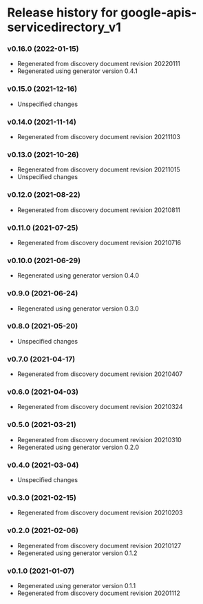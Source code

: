 # Release history for google-apis-servicedirectory_v1

### v0.16.0 (2022-01-15)

* Regenerated from discovery document revision 20220111
* Regenerated using generator version 0.4.1

### v0.15.0 (2021-12-16)

* Unspecified changes

### v0.14.0 (2021-11-14)

* Regenerated from discovery document revision 20211103

### v0.13.0 (2021-10-26)

* Regenerated from discovery document revision 20211015
* Unspecified changes

### v0.12.0 (2021-08-22)

* Regenerated from discovery document revision 20210811

### v0.11.0 (2021-07-25)

* Regenerated from discovery document revision 20210716

### v0.10.0 (2021-06-29)

* Regenerated using generator version 0.4.0

### v0.9.0 (2021-06-24)

* Regenerated using generator version 0.3.0

### v0.8.0 (2021-05-20)

* Unspecified changes

### v0.7.0 (2021-04-17)

* Regenerated from discovery document revision 20210407

### v0.6.0 (2021-04-03)

* Regenerated from discovery document revision 20210324

### v0.5.0 (2021-03-21)

* Regenerated from discovery document revision 20210310
* Regenerated using generator version 0.2.0

### v0.4.0 (2021-03-04)

* Unspecified changes

### v0.3.0 (2021-02-15)

* Regenerated from discovery document revision 20210203

### v0.2.0 (2021-02-06)

* Regenerated from discovery document revision 20210127
* Regenerated using generator version 0.1.2

### v0.1.0 (2021-01-07)

* Regenerated using generator version 0.1.1
* Regenerated from discovery document revision 20201112

